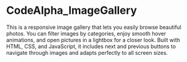 # CodeAlpha_ImageGallery
This is a responsive image gallery that lets you easily browse beautiful photos. You can filter images by categories, enjoy smooth hover animations, and open pictures in a lightbox for a closer look. Built with HTML, CSS, and JavaScript, it includes next and previous buttons to navigate through images and adapts perfectly to all screen sizes.
